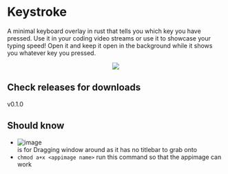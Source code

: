 # Keystroke

A minimal keyboard overlay in rust that tells you which key you have pressed. Use it in your coding video streams or use it to showcase your typing speed!  Open it and keep it open in the background while it shows you whatever key you pressed.

<p align="center">
<img src="https://user-images.githubusercontent.com/39441413/213933412-841d61f1-523e-439f-a814-0a820cd22e92.png">
</p>

## Check releases for downloads
v0.1.0

## Should know
- ![image](https://user-images.githubusercontent.com/39441413/213933439-06485810-cdd0-405b-9b8a-5b6f4debb11e.png)<br>
is for Dragging window around as it has no titlebar to grab onto
- `chmod a+x <appimage name>` run this command so that the appimage can work
